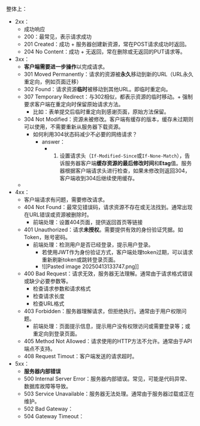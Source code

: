 整体上：
- 2xx：
	- 成功响应
	- 200：最常见，表示请求成功
	- 201 Created：成功 + 服务器创建新资源，常在POST请求成功时返回。
	- 204 No Content：成功 + 无返回，常在删除或无返回的PUT请求等。
- 3xx：
	- **客户端需要进一步操作**以完成请求。
	- 301 Moved Permanently：请求的资源被**永久**移动到新的URL（URL永久重定向，例如页面迁移）
	- 302 Found：请求资源**临时**被移动到其他URL。即临时重定向。
	- 307 Temporary Redirect：与302相似，都表示资源的临时移动。+ 强制要求客户端在重定向时保留原始请求方法。
		- 比如：表单提交后临时重定向到感谢页面，原始方法保留。
	- 304 Not Modified：资源未被修改。客户端有缓存的版本，缓存未过期则可以使用，不需要重新从服务器下载资源。
		- 如何利用304状态码减少不必要的网络请求？
			- answer：
				- 1. 设置请求头（`If-Modified-Since`或`If-None-Match`），告诉服务器客户端**缓存资源的最后修改时间**和**Etag**值。服务器根据客户端请求头进行检查，如果未修改则返回304，客户端收到304后继续使用缓存。
	- 
- 4xx：
	- 客户端请求有问题，需要修改请求。
	- 404 Not Found：最常见错误码，请求资源不存在或无法找到。通常出现在URL错误或资源被删除时。
		- 前端处理：设置404页面，提供返回首页等链接
	- 401 Unauthorized：请求**未授权**。需要提供有效的身份验证凭据。如Token，账号密码。
		- 前端处理：检测用户是否已经登录，提示用户登录。
			- 若使用JWT作为身份验证方式，客户端处理token过期，可以请求重新刷新token或跳转登录页面。
			- ![[Pasted image 20250413133747.png]]
	- 400 Bad Request：请求无效，服务器无法理解。通常由于请求格式错误或缺少必要参数等。
		- 检查请求参数和请求格式
		- 检查请求长度
		- 检查URL格式
	- 403 Forbidden：服务器理解请求，但拒绝执行。通常由于用户权限问题。
		- 前端处理：页面提示信息，提示用户没有权限访问或需要登录等；或重定向到登录页面。
	- 405 Method Not Allowed：请求使用的HTTP方法不允许。通常由于API端点不支持。
	- 408 Request Timout：客户端发送的请求超时。
- 5xx：
	- **服务器内部错误**
	- 500 Internal Server Error：服务器内部错误。常见，可能是代码异常、数据库故障等导致。
	- 503 Service Unavailable：服务器无法处理。通常由于服务器过载或正在维护。
	- 502 Bad Gateway：
	- 504 Gateway Timeout：
